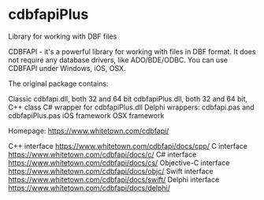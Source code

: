 # cdbfapiPlus
Library for working with DBF files

CDBFAPI - it's a powerful library for working with files in DBF format. It does not require any database drivers, like ADO/BDE/ODBC. 
You can use CDBFAPI under Windows, iOS, OSX.

The original package contains:

Classic cdbfapi.dll, both 32 and 64 bit
cdbfapiPlus.dll, both 32 and 64 bit, C++ class
C# wrapper for cdbfapiPlus.dll
Delphi wrappers: cdbfapi.pas and cdbfapiPlus.pas
iOS framework
OSX framework

Homepage:   https://www.whitetown.com/cdbfapi/

C++ interface           https://www.whitetown.com/cdbfapi/docs/cpp/
C interface             https://www.whitetown.com/cdbfapi/docs/c/
C# interface            https://www.whitetown.com/cdbfapi/docs/cs/
Objective-C interface   https://www.whitetown.com/cdbfapi/docs/objc/
Swift interface         https://www.whitetown.com/cdbfapi/docs/swift/
Delphi interface        https://www.whitetown.com/cdbfapi/docs/delphi/
